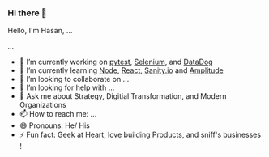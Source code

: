 ### Hi there 👋

<!--
**hm82/hm82** is a ✨ _special_ ✨ repository because its `README.md` (this file) appears on your GitHub profile.

Here are some ideas to get you started:
-->
Hello, I'm Hasan, ...

...

- 🔭 I’m currently working on [pytest](https://github.com/pytest-dev/pytest), [Selenium](https://github.com/SeleniumHQ/selenium), and [DataDog](https://github.com/DataDog/datadog-agent)
- 🌱 I’m currently learning [Node](https://github.com/topics/node), [React](https://github.com/search?q=Reac), [Sanity.io](https://github.com/sanity-io/sanityhttps://github.com/sanity-io/sanity) and [Amplitude](https://github.com/amplitude/Amplitude-JavaScript)
- 👯 I’m looking to collaborate on ...
- 🤔 I’m looking for help with ...
- 💬 Ask me about Strategy, Digitial Transformation, and Modern Organizations
- 📫 How to reach me: ...
- 😄 Pronouns: He/ His
- ⚡ Fun fact: Geek at Heart, love building Products, and sniff's businesses !

